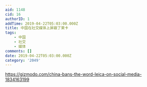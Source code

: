 ```yaml
---
aid: 1148
cid: 16
authorID: 1
addTime: 2019-04-22T05:03:00.000Z
title: 中国在社交媒体上屏蔽了莱卡
tags:
    - 中国
    - 社交
    - 媒体
comments: []
date: 2019-04-22T05:03:00.000Z
category: '2049'
---
```


https://gizmodo.com/china-bans-the-word-leica-on-social-media-1834163199

